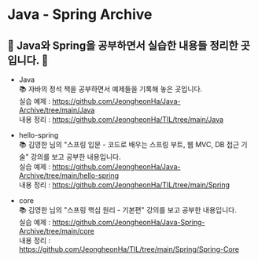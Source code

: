 # Java - Spring Archive

## 📝 Java와 Spring을 공부하면서 실습한 내용들 정리한 곳입니다. 📝

- Java   
📚 자바의 정석 책을 공부하면서 예제들을 기록해 놓은 곳입니다. <br>
실습 예제 : <https://github.com/JeongheonHa/Java-Archive/tree/main/Java> <br>
내용 정리 : <https://github.com/JeongheonHa/TIL/tree/main/Java>

- hello-spring <br>
📚 김영한 님의 "스프링 입문 - 코드로 배우는 스프링 부트, 웹 MVC, DB 접근 기술" 강의를 보고 공부한 내용입니다. <br>
실습 예제 : <https://github.com/JeongheonHa/Java-Archive/tree/main/hello-spring> <br>
내용 정리 : <https://github.com/JeongheonHa/TIL/tree/main/Spring> <br>

- core <br>
📚 김영한 님의 "스프링 핵심 원리 - 기본편" 강의를 보고 공부한 내용입니다. <br>
실습 예제 : <https://github.com/JeongheonHa/Java-Spring-Archive/tree/main/core> <br>
내용 정리 : <https://github.com/JeongheonHa/TIL/tree/main/Spring/Spring-Core>
